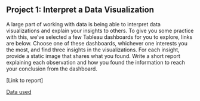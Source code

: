 ## Project 1: Interpret a Data Visualization
A large part of working with data is being able to interpret data visualizations and explain your insights to others. To give you some practice with this, we’ve selected a few Tableau dashboards for you to explore, links are below. Choose one of these dashboards, whichever one interests you the most, and find three insights in the visualizations. For each insight, provide a static image that shares what you found. Write a short report explaining each observation and how you found the information to reach your conclusion from the dashboard.

[Link to report]

[Data used](https://public.tableau.com/en-us/s/gallery/madrid-details?gallery=featured)

